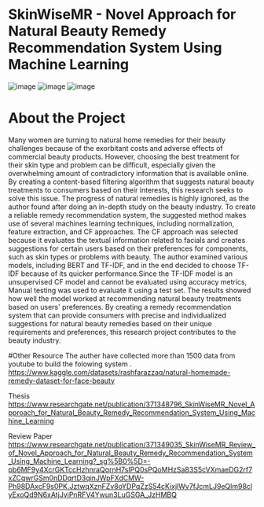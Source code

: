 # SkinWiseMR - Novel Approach for Natural Beauty Remedy Recommendation System Using Machine Learning 
![image](https://github.com/rashfarazzaq123/SkinWiseMR/assets/75743573/23631641-8449-4909-b77d-601150d7259c)
![image](https://github.com/rashfarazzaq123/SkinWiseMR/assets/75743573/de206190-3df7-472f-9450-b4e31de67dd5)
![image](https://github.com/rashfarazzaq123/SkinWiseMR/assets/75743573/bbc0725a-095c-42a3-af0a-3ada1d485772)

# About the Project
Many women are turning to natural home remedies for their beauty challenges because of the exorbitant costs and adverse effects of commercial beauty products. However, choosing the best treatment for their skin type and problem can be difficult, especially given the overwhelming amount of contradictory information that is available online. By creating a content-based filtering algorithm that suggests natural beauty treatments to consumers based on their interests, this research seeks to solve this issue.
The progress of natural remedies is highly ignored, as the author found after doing an in-depth study on the beauty industry. To create a reliable remedy recommendation system, the suggested method makes use of several machines learning techniques, including normalization, feature extraction, and CF approaches. The CF approach was selected because it evaluates the textual information related to facials and creates suggestions for certain users based on their preferences for components, such as skin types or problems with beauty. The author examined various models, including BERT and TF-IDF, and in the end decided to choose TF-IDF because of its quicker performance.Since the TF-IDF model is an unsupervised CF model and cannot be evaluated using accuracy metrics, Manual testing was used to evaluate it using a test set. The results showed how well the model worked at recommending natural beauty treatments based on users' preferences. By creating a remedy recommendation system that can provide consumers with precise and individualized suggestions for natural beauty remedies based on their unique requirements and preferences, this research project contributes to the beauty industry.


#Other Resource 
The auther have collected more than 1500 data from youtube to build the folowing system .
https://www.kaggle.com/datasets/rashfarazzaq/natural-homemade-remedy-dataset-for-face-beauty

Thesis 
https://www.researchgate.net/publication/371348796_SkinWiseMR_Novel_Approach_for_Natural_Beauty_Remedy_Recommendation_System_Using_Machine_Learning

Review Paper 
https://www.researchgate.net/publication/371349035_SkinWiseMR_Review_of_Novel_Approach_for_Natural_Beauty_Remedy_Recommendation_System_Using_Machine_Learning?_sg%5B0%5D=-pb6MF9y4XcrGKTccHzhnraQqrnH7sIPQ0sPQoMHzSa83S5cVXmaeDG2rf7xZCqwrGSm0nDDqrtD3qinJWpFXdCMW-Ph98DAxcF9s0PK.JztwqXznFZv8oYDPqZzS54cKixjlWv7fJcmLJ9eQlm98clyExoQd9N6xAtjJvjPnRFV4Ywun3LuGSGA_JzHMBQ



